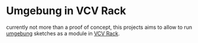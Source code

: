 # Umgebung in VCV Rack

currently not more than a proof of concept, this projects aims to allow to run [umgebung](https://github.com/dennisppaul/umgebung) sketches as a module in [VCV Rack](https://vcvrack.com).

